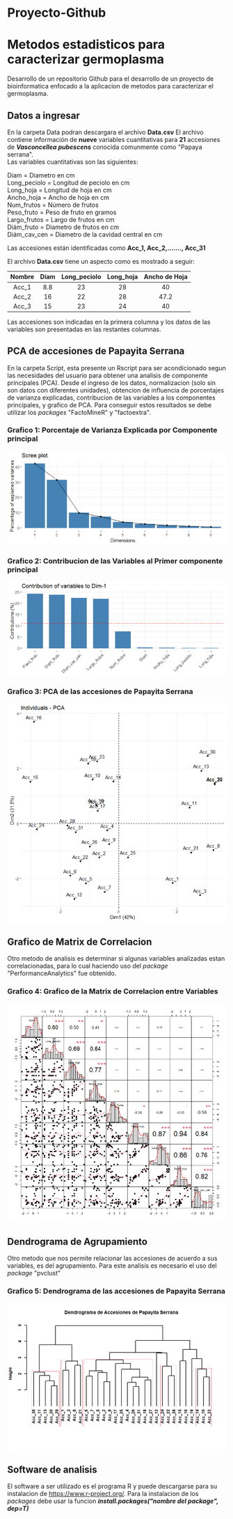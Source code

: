 # Proyecto-Github
# Metodos estadisticos para caracterizar germoplasma  
Desarrollo de un repositorio Github para el desarrollo de un proyecto de bioinformatica enfocado a la aplicacion de metodos para caracterizar el germoplasma.

## Datos a ingresar
En la carpeta Data podran descargara el archivo **Data.csv**
El archivo contiene información de **nueve** variables cuantitativas para **21** accesiones de **_Vasconcellea pubescens_** conocida comunmente como "Papaya serrana".\
Las variables cuantitativas son las siguientes: 

Diam = Diametro en cm\
Long_peciolo = Longitud de peciolo en cm\
Long_hoja = Longitud de hoja en cm\
Ancho_hoja = Ancho de hoja en cm\
Num_frutos = Número de frutos\
Peso_fruto = Peso de fruto en gramos\
Largo_frutos = Largo de frutos en cm\
Diám_fruto = Diametro de frutos en cm\
Diám_cav_cen = Diametro de la cavidad central en cm

Las accesiones están identificadas como **Acc_1, Acc_2,......., Acc_31**

El archivo **Data.csv** tiene un aspecto como es mostrado a seguir:

| **Nombre** | **Diam** | **Long_peciolo** | **Long_hoja** | **Ancho de Hoja** |
|:----------:|:-------------:|:----------------:|:-------------:|:-----------------:|
| Acc_1      |      8.8      |        23        |       28      |         40        |
| Acc_2      |       16      |        22        |       28      |        47.2       |
| Acc_3      |       15      |        23        |       24      |         40        |

Las accesiones son indicadas en la primera columna y los datos de las variables son presentadas en las restantes columnas.

## PCA de accesiones de Papayita Serrana
En la carpeta Script, esta presente un Rscript para ser acondicionado segun las necesidades del usuario para obtener una analisis de componente principales (PCA). Desde el ingreso de los datos, normalizacion (solo sin son datos con diferentes unidades), obtencion de influencia de porcentajes de varianza explicadas, contribucion de las variables a los componentes principales, y grafico de PCA. Para conseguir estos resultados se debe utilizar los _packages_ "FactoMineR" y "factoextra".

### Grafico 1: Porcentaje de Varianza Explicada por Componente principal

![alt text](https://github.com/julio-chavez1317/Proyecto-Github/blob/f1c2eb612d61a8d80cb57e9eea86efba201def88/Resultados/Fig1.png)

### Grafico 2: Contribucion de las Variables al Primer componente principal

![alt text](https://github.com/julio-chavez1317/Proyecto-Github/blob/c60aa0b0462bbe5ed55d638dd5c68470c0cd1d3f/Resultados/Fig2.png)

### Grafico 3: PCA de las accesiones de Papayita Serrana

![alt text](https://github.com/julio-chavez1317/Proyecto-Github/blob/b9d333828bf1962fb13507c8ad7b046da02e39ea/Resultados/Fig3.png)

## Grafico de Matrix de Correlacion
Otro metodo de analisis es determinar si algunas variables analizadas estan correlacionadas, para lo cual haciendo uso del _package_ "PerformanceAnalytics" fue obtenido.

### Grafico 4: Grafico de la Matrix de Correlacion entre Variables

![alt text](https://github.com/julio-chavez1317/Proyecto-Github/blob/39d73c5b8bc521963f112db432d3b0c354c212cf/Resultados/Fig4.png)

## Dendrograma de Agrupamiento
Otro metodo que nos permite relacionar las accesiones de acuerdo a sus variables, es del agrupamiento. Para este analisis es necesario el uso del _package_ "pvclust"

### Grafico 5: Dendrograma de las accesiones de Papayita Serrana

![alt text](https://github.com/julio-chavez1317/Proyecto-Github/blob/75730ffc20c8b3d627e739caf83a5f116522293b/Resultados/Fig5.png)

## Software de analisis
El software a ser utilizado es el programa R y puede descargarse para su instalacion de <https://www.r-project.org/>. Para la instalacion de los _packages_ debe usar la funcion **_install.packages("nombre del package", dep=T)_**





